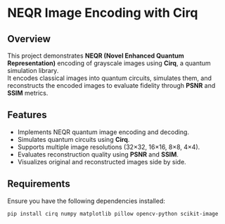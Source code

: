 # NEQR Image Encoding with Cirq

## Overview
This project demonstrates **NEQR (Novel Enhanced Quantum Representation)** encoding of grayscale images using **Cirq**, a quantum simulation library.  
It encodes classical images into quantum circuits, simulates them, and reconstructs the encoded images to evaluate fidelity through **PSNR** and **SSIM** metrics.

## Features
- Implements NEQR quantum image encoding and decoding.
- Simulates quantum circuits using **Cirq**.
- Supports multiple image resolutions (32×32, 16×16, 8×8, 4×4).
- Evaluates reconstruction quality using **PSNR** and **SSIM**.
- Visualizes original and reconstructed images side by side.

## Requirements
Ensure you have the following dependencies installed:
```bash
pip install cirq numpy matplotlib pillow opencv-python scikit-image

